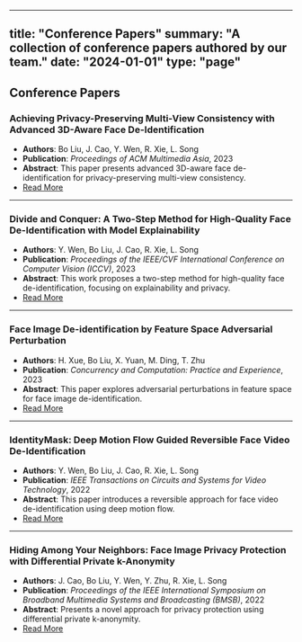 <!-- ---
title: 'An example conference paper'

# Authors
# If you created a profile for a user (e.g. the default `admin` user), write the username (folder name) here
# and it will be replaced with their full name and linked to their profile.
authors:
  - admin
  - Robert Ford

# Author notes (optional)
author_notes:
  - 'Equal contribution'
  - 'Equal contribution'

date: '2013-07-01T00:00:00Z'
doi: ''

# Schedule page publish date (NOT publication's date).
publishDate: '2017-01-01T00:00:00Z'

# Publication type.
# Accepts a single type but formatted as a YAML list (for Hugo requirements).
# Enter a publication type from the CSL standard.
publication_types: ['paper-conference']

# Publication name and optional abbreviated publication name.
publication: In *Wowchemy Conference*
publication_short: In *ICW*

abstract: Lorem ipsum dolor sit amet, consectetur adipiscing elit. Duis posuere tellus ac convallis placerat. Proin tincidunt magna sed ex sollicitudin condimentum. Sed ac faucibus dolor, scelerisque sollicitudin nisi. Cras purus urna, suscipit quis sapien eu, pulvinar tempor diam. Quisque risus orci, mollis id ante sit amet, gravida egestas nisl. Sed ac tempus magna. Proin in dui enim. Donec condimentum, sem id dapibus fringilla, tellus enim condimentum arcu, nec volutpat est felis vel metus. Vestibulum sit amet erat at nulla eleifend gravida.

# Summary. An optional shortened abstract.
summary: Lorem ipsum dolor sit amet, consectetur adipiscing elit. Duis posuere tellus ac convallis placerat. Proin tincidunt magna sed ex sollicitudin condimentum.

tags: []

# Display this page in the Featured widget?
featured: true

# Custom links (uncomment lines below)
# links:
# - name: Custom Link
#   url: http://example.org

url_pdf: ''
url_code: 'https://github.com/HugoBlox/hugo-blox-builder'
url_dataset: 'https://github.com/HugoBlox/hugo-blox-builder'
url_poster: ''
url_project: ''
url_slides: ''
url_source: 'https://github.com/HugoBlox/hugo-blox-builder'
url_video: 'https://youtube.com'

# Featured image
# To use, add an image named `featured.jpg/png` to your page's folder.
image:
  caption: 'Image credit: [**Unsplash**](https://unsplash.com/photos/pLCdAaMFLTE)'
  focal_point: ''
  preview_only: false

# Associated Projects (optional).
#   Associate this publication with one or more of your projects.
#   Simply enter your project's folder or file name without extension.
#   E.g. `internal-project` references `content/project/internal-project/index.md`.
#   Otherwise, set `projects: []`.
projects:
  - example

# Slides (optional).
#   Associate this publication with Markdown slides.
#   Simply enter your slide deck's filename without extension.
#   E.g. `slides: "example"` references `content/slides/example/index.md`.
#   Otherwise, set `slides: ""`.
slides: example
---

{{% callout note %}}
Click the _Cite_ button above to demo the feature to enable visitors to import publication metadata into their reference management software.
{{% /callout %}}

{{% callout note %}}
Create your slides in Markdown - click the _Slides_ button to check out the example.
{{% /callout %}}

Add the publication's **full text** or **supplementary notes** here. You can use rich formatting such as including [code, math, and images](https://docs.hugoblox.com/content/writing-markdown-latex/). -->


---
title: "Conference Papers"
summary: "A collection of conference papers authored by our team."
date: "2024-01-01"
type: "page"
---

## Conference Papers

### Achieving Privacy-Preserving Multi-View Consistency with Advanced 3D-Aware Face De-Identification
- **Authors**: Bo Liu, J. Cao, Y. Wen, R. Xie, L. Song  
- **Publication**: *Proceedings of ACM Multimedia Asia*, 2023  
- **Abstract**: This paper presents advanced 3D-aware face de-identification for privacy-preserving multi-view consistency.  
- [Read More](#)

---

### Divide and Conquer: A Two-Step Method for High-Quality Face De-Identification with Model Explainability
- **Authors**: Y. Wen, Bo Liu, J. Cao, R. Xie, L. Song  
- **Publication**: *Proceedings of the IEEE/CVF International Conference on Computer Vision (ICCV)*, 2023  
- **Abstract**: This work proposes a two-step method for high-quality face de-identification, focusing on explainability and privacy.  
- [Read More](#)

---

### Face Image De-identification by Feature Space Adversarial Perturbation
- **Authors**: H. Xue, Bo Liu, X. Yuan, M. Ding, T. Zhu  
- **Publication**: *Concurrency and Computation: Practice and Experience*, 2023  
- **Abstract**: This paper explores adversarial perturbations in feature space for face image de-identification.  
- [Read More](#)

---

### IdentityMask: Deep Motion Flow Guided Reversible Face Video De-Identification
- **Authors**: Y. Wen, Bo Liu, J. Cao, R. Xie, L. Song  
- **Publication**: *IEEE Transactions on Circuits and Systems for Video Technology*, 2022  
- **Abstract**: This paper introduces a reversible approach for face video de-identification using deep motion flow.  
- [Read More](#)

---

### Hiding Among Your Neighbors: Face Image Privacy Protection with Differential Private k-Anonymity
- **Authors**: J. Cao, Bo Liu, Y. Wen, Y. Zhu, R. Xie, L. Song  
- **Publication**: *Proceedings of the IEEE International Symposium on Broadband Multimedia Systems and Broadcasting (BMSB)*, 2022  
- **Abstract**: Presents a novel approach for privacy protection using differential private k-anonymity.  
- [Read More](#)


